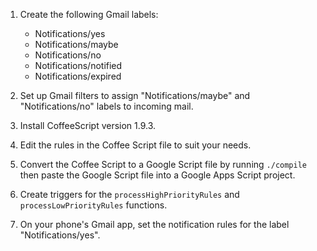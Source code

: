 1. Create the following Gmail labels:
   - Notifications/yes
   - Notifications/maybe
   - Notifications/no
   - Notifications/notified
   - Notifications/expired

1. Set up Gmail filters to assign "Notifications/maybe" and "Notifications/no" labels to incoming mail.

1. Install CoffeeScript version 1.9.3.

1. Edit the rules in the Coffee Script file to suit your needs.

1. Convert the Coffee Script to a Google Script file by running `./compile` then paste the Google Script file into a Google Apps Script project.

1. Create triggers for the `processHighPriorityRules` and `processLowPriorityRules` functions.

1. On your phone's Gmail app, set the notification rules for the label "Notifications/yes".
